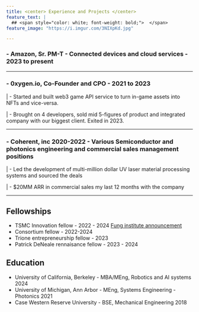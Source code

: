 ```yaml
---
title: <center> Experience and Projects </center>
feature_text: |
  ## <span style="color: white; font-weight: bold;">  </span>
feature_image: "https://i.imgur.com/3NIXpKd.jpg"

---
```


### - Amazon, Sr. PM-T - Connected devices and cloud services - 2023 to present
---
### - 0xygen.io, Co-Founder and CPO - 2021 to 2023

|   - Started and built web3 game API service to turn in-game assets into NFTs and vice-versa.


|   - Brought on 4 developers, sold mid 5-figures of product and integrated company with our biggest client. Exited in 2023.

---
### - Coherent, inc 2020-2022 - Various Semiconductor and photonics engineering and commercial sales management positions

|   - Led the development of multi-million dollar UV laser material processing systems and sourced the deals

|   - $20MM ARR in commercial sales my last 12 months with the company

---
## Fellowships
- TSMC Innovation fellow - 2022 - 2024 [Fung institute announcement](https://funginstitute.berkeley.edu/news/2023-mba-meng-taiwan-semiconductor-manufacturing-fellowship/)
- Consortium fellow - 2022-2024
- Trione entrepreneurship fellow - 2023
- Patrick DeNeale rennaisance fellow - 2023 - 2024


## Education
- University of California, Berkeley - MBA/MEng, Robotics and AI systems 2024
- University of Michigan, Ann Arbor - MEng, Systems Engineering - Photonics 2021
- Case Western Reserve University - BSE, Mechanical Engineering 2018

